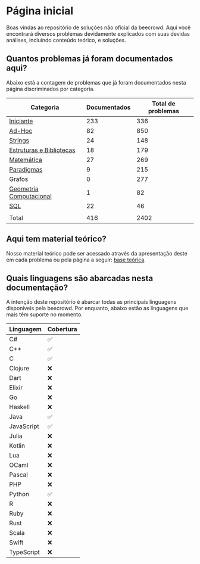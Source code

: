 # Página inicial

Boas vindas ao repositório de soluções não oficial da beecrowd. Aqui você encontrará diversos problemas devidamente explicados com suas devidas análises, incluindo conteúdo teórico, e soluções.

## Quantos problemas já foram documentados aqui?

Abaixo está a contagem de problemas que já foram documentados nesta página discriminados por categoria.

| Categoria | Documentados | Total de problemas |
| -- | -- | -- |
| [Iniciante](./problemas/iniciante/README.md) | 233 | 336 |
| [Ad-Hoc](./problemas/ad-hoc/README.md) | 82 | 850 |
| [Strings](./problemas/strings/README.md) | 24 | 148 |
| [Estruturas e Bibliotecas](./problemas/estruturas-e-bibliotecas/README.md) | 18 | 179 |
| [Matemática](./problemas/matematica/README.md) | 27 | 269 |
| [Paradigmas](./problemas/paradigmas/README.md) | 9 | 215 |
| Grafos | 0 | 277 |
| [Geometria Computacional](./problemas/geometria-computacional/README.md) | 1 | 82 |
| [SQL](./problemas/sql/README.md) | 22 | 46 |
| | | |
| Total | 416 | 2402 |

## Aqui tem material teórico?

Nosso material teórico pode ser acessado através da apresentação deste em cada problema ou pela página a seguir: [base teórica](./base-teorica/README.md).

## Quais linguagens são abarcadas nesta documentação?

A intenção deste repositório é abarcar todas as principais linguagens disponíveis pela beecrowd. Por enquanto, abaixo estão as linguagens que mais têm suporte no momento.

| Linguagem  | Cobertura |
| -- | -- |
| C# | ✅ |
| C++ | ✅ |
| C | ✅ |
| Clojure | ❌ |
| Dart | ❌ |
| Elixir | ❌ |
| Go | ❌ |
| Haskell | ❌ |
| Java | ✅ |
| JavaScript | ✅ |
| Julia | ❌ |
| Kotlin | ❌ |
| Lua | ❌ |
| OCaml | ❌ |
| Pascal | ❌ |
| PHP | ❌ |
| Python | ✅ |
| R | ❌ |
| Ruby | ❌ |
| Rust | ❌ |
| Scala | ❌ |
| Swift | ❌ |
| TypeScript | ❌ |